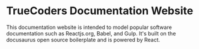 # TrueCoders Documentation Website

This documentation website is intended to model popular software documentation such as Reactjs.org, Babel, and Gulp.
It's built on the docusaurus open source boilerplate and is powered by React.
